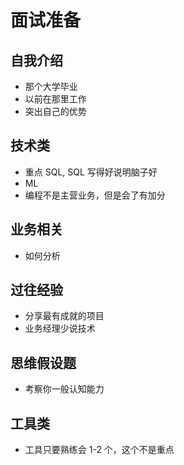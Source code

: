 # 面试准备

## 自我介绍

- 那个大学毕业
- 以前在那里工作
- 突出自己的优势

## 技术类

- 重点 SQL, SQL 写得好说明脑子好
- ML
- 编程不是主营业务，但是会了有加分

## 业务相关

- 如何分析

## 过往经验

- 分享最有成就的项目
- 业务经理少说技术

## 思维假设题

- 考察你一般认知能力

## 工具类

- 工具只要熟练会 1-2 个，这个不是重点
